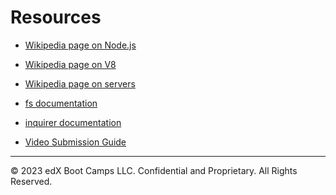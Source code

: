 # Resources

* [Wikipedia page on Node.js](https://en.wikipedia.org/wiki/Node.js)

* [Wikipedia page on V8](https://en.wikipedia.org/wiki/Chrome_V8)

* [Wikipedia page on servers](https://en.wikipedia.org/wiki/Server_(computing))

* [fs documentation](https://node.readthedocs.io/en/latest/api/fs/)

* [inquirer documentation](https://www.npmjs.com/package/inquirer/v/8.2.4)

* [Video Submission Guide](https://coding-boot-camp.github.io/full-stack/computer-literacy/video-submission-guide)

---

© 2023 edX Boot Camps LLC. Confidential and Proprietary. All Rights Reserved.